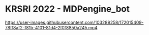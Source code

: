 # KRSRI 2022 - MDPengine_bot
https://user-images.githubusercontent.com/103289258/172015409-78ff8af2-f81b-4101-81d4-2f0f8850a245.mp4
